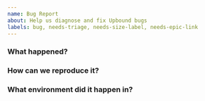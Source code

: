 ```yaml
---
name: Bug Report
about: Help us diagnose and fix Upbound bugs
labels: bug, needs-triage, needs-size-label, needs-epic-link
---
```

<!--
Thank you for helping to improve Upbound! We use issues for bug reports and
feature requests. Please be sure to search for open issues before raising a new
one.
-->

### What happened?
<!--
Please let us know what behaviour you expected and how Upbound diverged from
that behaviour.
-->

### How can we reproduce it?
<!--
Help us to reproduce your bug as succinctly and precisely as possible. Artifacts
such as example manifests or a script that triggers the issue are highly
appreciated!
-->

### What environment did it happen in?
<!--
Include at least the relevant versions or commits of Upbound software you were
running when you encountered this bug.
-->
